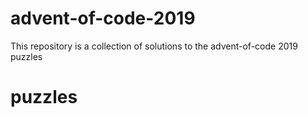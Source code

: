 # advent-of-code-2019
This repository is a collection of solutions to the advent-of-code 2019 puzzles

# puzzles
